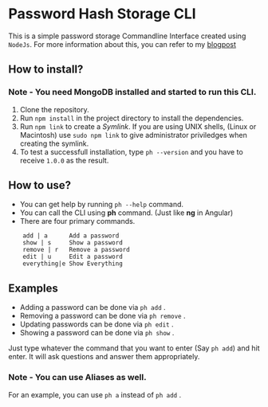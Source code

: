# Password Hash Storage CLI

This is a simple password storage Commandline Interface created using `NodeJs`. For more information about this, you can refer to my [blogpost](https://dasunpubudu.wordpress.com/2017/12/27/password-storage-cli/)

## How to install?

### Note - You need MongoDB installed and started to run this CLI.

1. Clone the repository.
2. Run `npm install` in the project directory to install the dependencies.
3. Run `npm link` to create a _Symlink_. If you are using UNIX shells, (Linux or Macintosh) use `sudo npm link` to give administrator priviledges when creating the symlink.
4. To test a successfull installation, type `ph --version` and you have to receive `1.0.0` as the result.

## How to use?

* You can get help by running `ph --help` command.
* You can call the CLI using **ph** command. (Just like **ng** in Angular)
* There are four primary commands. 

```
    add | a      Add a password
    show | s     Show a password
    remove | r   Remove a password
    edit | u     Edit a password
    everything|e Show Everything
```

## Examples

* Adding a password can be done via `ph add` .
* Removing a password can be done via `ph remove` .
* Updating passwords can be done via `ph edit` .
* Showing a password can be done via `ph show` .

 Just type whatever the command that you want to enter (Say `ph add`) and hit enter. It will ask questions and answer them appropriately.

### Note - You can use Aliases as well. 
For an example, you can use `ph a` instead of `ph add` .


